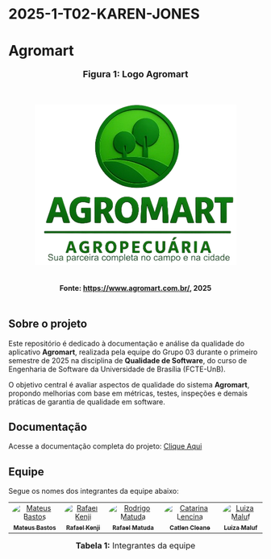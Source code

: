 # 2025-1-T02-KAREN-JONES


# Agromart

<div align="center">
  <font size="4"><p style="text-align: center; margin-bottom: 50px;"><b>Figura 1: Logo Agromart</b></p></font>
</div>

<div align="center">
  <img src="docs/assets/Logo_agro.png" alt="Logo Agromart" style="max-width: 100%; height: auto; margin-bottom: 20px;">
</div>

<div align="center">
  <p style="text-align: center; margin-bottom: 50px;">
    <b>Fonte: <a href="#">https://www.agromart.com.br/</a>, 2025</b>
  </p>
</div>

## Sobre o projeto

Este repositório é dedicado à documentação e análise da qualidade do aplicativo **Agromart**, realizada pela equipe do Grupo 03 durante o primeiro semestre de 2025 na disciplina de **Qualidade de Software**, do curso de Engenharia de Software da Universidade de Brasília (FCTE-UnB).

O objetivo central é avaliar aspectos de qualidade do sistema **Agromart**, propondo melhorias com base em métricas, testes, inspeções e demais práticas de garantia de qualidade em software.

## Documentação

Acesse a documentação completa do projeto: [Clique Aqui](https://fcte-qualidade-de-software-1.github.io/2025-1-T02-KAREN-JONES/) <!-- Atualize o link real quando disponível -->

## Equipe

Segue os nomes dos integrantes da equipe abaixo:

<div align="center">

<table>
  <tr>
    <td align="center">
      <a href="https://github.com/MateuSansete">
        <img src="https://avatars.githubusercontent.com/u/164573233?v=4" width="100px" style="border-radius: 50%;" alt="Mateus Bastos"/>
        <br /><sub><b>Mateus Bastos</b></sub>
      </a>
    </td>
    <td align="center">
      <a href="https://github.com/rafa-kenji">
        <img src="https://avatars.githubusercontent.com/u/79025349?v=4" width="100px" style="border-radius: 50%;" alt="Rafael Kenji"/>
        <br /><sub><b>Rafael Kenji</b></sub>
      </a>
    </td>
    <td align="center">
      <a href="https://github.com/rmatuda">
        <img src="https://avatars.githubusercontent.com/u/134009750?v=4" width="100px" style="border-radius: 50%;" alt="Rodrigo Matuda"/>
        <br /><sub><b>Rafael Matuda</b></sub>
      </a>
    </td>
    <td align="center">
      <a href="https://github.com/catlenc">
        <img src="https://avatars.githubusercontent.com/u/99406424?v=4" width="100px" style="border-radius: 50%;" alt="Catarina Lencina"/>
        <br /><sub><b>Catlen Cleane</b></sub>
      </a>
    </td>
    <td align="center">
      <a href="https://github.com/LuizaMaluf">
        <img src="https://avatars.githubusercontent.com/u/117913962?v=4" width="100px" style="border-radius: 50%;" alt="Luiza Maluf"/>
        <br /><sub><b>Luiza Maluf</b></sub>
      </a>
    </td>
  </tr>
</table>

<font size="3"><p style="text-align: center"><b>Tabela 1:</b> Integrantes da equipe</p></font>

</div>
